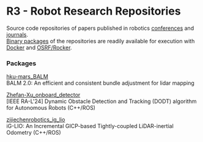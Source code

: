 # R3 - Robot Research Repositories

Source code repositories of papers published in robotics [conferences](https://www.ieee-ras.org/conferences-workshops) 
and [journals](https://www.ieee-ras.org/publications).<br />
[Binary packages](https://docs.github.com/es/packages/working-with-a-github-packages-registry/working-with-the-container-registry) 
of the repositories are readily available for execution with [Docker](https://docs.docker.com/engine/install/ubuntu/) 
and [OSRF/Rocker](https://github.com/osrf/rocker).

### Packages

[hku-mars_BALM](https://github.com/RobotResearchRepos/hku-mars_BALM/pkgs/container/hku-mars_balm)<br />
BALM 2.0: An efficient and consistent bundle adjustment for lidar mapping

[Zhefan-Xu_onboard_detector](https://github.com/RobotResearchRepos/Zhefan-Xu_onboard_detector/pkgs/container/zhefan-xu_onboard_detector)<br />
[IEEE RA-L'24] Dynamic Obstacle Detection and Tracking (DODT) algorithm for Autonomous Robots (C++/ROS)

[zijiechenrobotics_ig_lio](https://github.com/RobotResearchRepos/zijiechenrobotics_ig_lio/pkgs/container/zijiechenrobotics_ig_lio)<br />
iG-LIO: An Incremental GICP-based Tightly-coupled LiDAR-inertial Odometry (C++/ROS)
